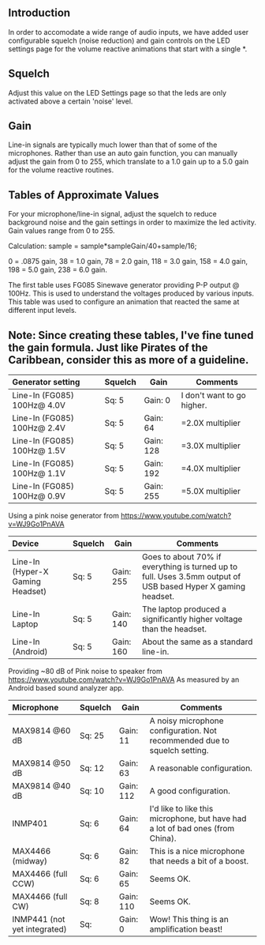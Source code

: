 ## Introduction

In order to accomodate a wide range of audio inputs, we have added user configurable squelch (noise reduction) and gain controls on the LED settings page for the volume reactive animations that start with a single *.

## Squelch
Adjust this value on the LED Settings page so that the leds are only activated above a certain 'noise' level.

## Gain
Line-in signals are typically much lower than that of some of the microphones. Rather than use an auto gain function, you can manually adjust the gain from 0 to 255, which translate to a 1.0 gain up to a 5.0 gain for the volume reactive routines.

## Tables of Approximate Values

For your microphone/line-in signal, adjust the squelch to reduce background noise and the gain settings in order to maximize the led activity. Gain values range from 0 to 255.
 
Calculation:  sample = sample*sampleGain/40+sample/16;

0 = .0875 gain, 38 = 1.0 gain, 78 = 2.0 gain, 118 = 3.0 gain, 158 = 4.0 gain, 198 = 5.0 gain, 238 = 6.0 gain.

The first table uses FG085 Sinewave generator providing P-P output @ 100Hz. This is used to understand the voltages produced by various inputs. This table was used to configure an animation that reacted the same at different input levels.

## Note: Since creating these tables, I've fine tuned the gain formula. Just like Pirates of the Caribbean, consider this as more of a guideline.

| Generator setting | Squelch | Gain | Comments
| :------------- | --- | --- | ---
| Line-In (FG085) 100Hz@  4.0V  | Sq: 5 | Gain: 0   | I don't want to go higher.
| Line-In (FG085) 100Hz@  2.4V  | Sq: 5 | Gain: 64  | =2.0X multiplier
| Line-In (FG085) 100Hz@  1.5V  | Sq: 5 | Gain: 128 | =3.0X multiplier
| Line-In (FG085) 100Hz@  1.1V  | Sq: 5 | Gain: 192 | =4.0X multiplier
| Line-In (FG085) 100Hz@  0.9V  | Sq: 5 | Gain: 255 | =5.0X multiplier
 
 
 Using a pink noise generator from https://www.youtube.com/watch?v=WJ9Go1PnAVA
 
| Device | Squelch | Gain    | Comments
| :------------- | --- | ----------- | ---
| Line-In (Hyper-X Gaming Headset) | Sq: 5   | Gain: 255 | Goes to about 70% if everything is turned up to full. Uses 3.5mm output of USB based Hyper X gaming headset.
| Line-In Laptop | Sq: 5 | Gain: 140 |   The laptop produced a significantly higher voltage than the headset.
| Line-In (Android)    | Sq: 5   | Gain: 160 | About the same as a standard line-in.


Providing ~80 dB of Pink noise to speaker from https://www.youtube.com/watch?v=WJ9Go1PnAVA
As measured by an Android based sound analyzer app.

| Microphone | Squelch | Gain | Comments
| :------------- | --- | --- | ---
| MAX9814 @60 dB |     Sq: 25 | Gain: 11  | A noisy microphone configuration. Not recommended due to squelch setting.
| MAX9814 @50 dB |     Sq: 12 | Gain: 63 | A reasonable configuration.
| MAX9814 @40 dB |     Sq: 10 | Gain: 112 | A good configuration.
| INMP401 |            Sq: 6 | Gain: 64   | I'd like to like this microphone, but have had a lot of bad ones (from China).
| MAX4466 (midway) |  Sq: 6  | Gain: 82 | This is a nice microphone that needs a bit of a boost.
| MAX4466 (full CCW) | Sq: 6  | Gain: 65 | Seems OK.
| MAX4466 (full CW) |  Sq: 8  | Gain: 110 | Seems OK. 
| INMP441 (not yet integrated)             | Sq:     | Gain: 0    | Wow! This thing is an amplification beast!
